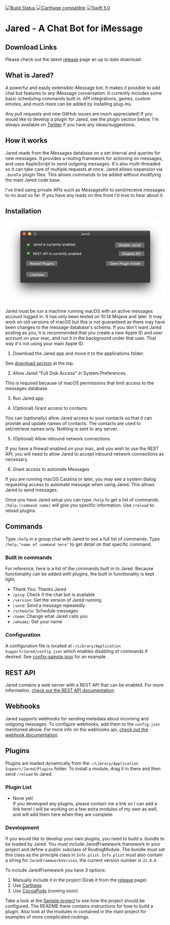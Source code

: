 [![Build Status](https://travis-ci.org/ZekeSnider/Jared.svg?branch=master)](https://travis-ci.org/ZekeSnider/Jared)
[![Carthage compatible](https://img.shields.io/badge/Carthage-compatible-4BC51D.svg?style=flat)](https://github.com/Carthage/Carthage)
[![Swift 5.0](https://img.shields.io/badge/Swift-5.0-orange.svg?style=flat)](https://developer.apple.com/swift/)

<a name='Jared'/>

# Jared - A Chat Bot for iMessage

<a name='Download'/>

## Download Links  
Please check out the latest [release](https://github.com/ZekeSnider/Jared/releases/latest) page an up to date download.

## What is Jared?  
A powerful and easily extensible iMessage bot. It makes it possible to add chat bot features to any iMessage conversation. It currently includes some basic scheduling commands built in. API integrations, games, custom emotes, and much more can be added by installing plug-ins. 

Any pull requests and new GitHub issues are much appreciated! If you would like to develop a plugin for Jared, see the plugin section below. I'm always available on [Twitter](https://twitter.com/zekesnider) if you have any ideas/suggestions.

## How it works  
Jared reads from the Messages database on a set interval and queries for new messages. It provides a routing framework for actioning on messages, and uses AppleScript to send outgoing messages. It's also multi-threaded so it can take care of multiple requests at once. Jared allows expansion via `.bundle` plugin files. This allows commands to be added without modifying the main Jared code base. 

I've tried using private APIs such as MessagesKit to send/receive messages to no avail so far. If you have any leads on this front I'd love to hear about it.

## Installation  
![Jared Main Window](/Documentation/Screenshots/MainWindow.png)

Jared must be run a machine running macOS with an active messages account logged in. It has only been tested on 10.14 Mojave and later. It may work on old versions of macOS but this is not guaranteed as there may have been changes to the message database's schema. If you don't want Jared posting as you, it is recommended that you create a new Apple ID and user account on your mac, and run it in the background under that user. That way it's not using your main Apple ID.

1. Download the Jared app and move it to the applications folder.  

See [download section](#Download) at the top. 

2. Allow Jared "Full Disk Access" in System Preferences.

This is required because of macOS permissions that limit access to the messages database. 

3. Run Jared.app

4. (Optional) Grant access to contacts

You can (optionally) allow Jared access to your contacts so that it can provide and update names of contacts. The contacts are used to set/retrieve names only. Nothing is sent to any server.

5. (Optional) Allow inbound network connections

If you have a firewall enabled on your mac, and you wish to use the REST API, you will need to allow Jared to accept inbound network connections as necessary. 

6. Grant access to automate Messages

If you are running macOS Catalina or later, you may see a system dialog requesting access to automate message when using Jared. This allows Jared to send messages.


Once you have Jared setup you can type `/help` to get a list of commands. `/help,[command name]` will give you specific information. Use `/reload` to reload plugins.

## Commands

Type `/help` in a group chat with Jared to see a full list of commands. Type `/help,"name of command here"` to get detail on that specific command. 

### Built in commands
For reference, here is a list of the commands built in to Jared. Because functionality can be added with plugins, the built in functionality is kept light.

+ Thank You: Thanks Jared
+ `/ping`: Check if the chat bot is available
+ `/version`: Get the version of Jared running
+ `/send`: Send a message repeatedly
+ `/schedule`: Schedule messages
+ `/name`: Change what Jared calls you
+ `/whoami`: Get your name

### Configuration  
A configuration file is located at `~/Library/Application Support/Jared/config.json` which enables disabling of commands if desired. See [config-sample.json](Documentation/config-sample.json) for an example.

## REST API
Jared contains a web server with a REST API that can be enabled. For more information, [check out the REST API documentation](Documentation/restapi.md).

## Webhooks
Jared supports webhooks for sending metadata about incoming and outgoing messages. To configure webhooks, add them to the `config.json` mentioned above. For more info on the webhooks api, [check out the webhook documentation](Documentation/webhooks.md).

## Plugins  
Plugins are loaded dynamically from the `~/Library/Application Support/Jared/Plugins` folder. To install a module, drag it in there and then send `/reload` to Jared. 


### Plugin List  
+ None yet!  
If you developed any plugins, please contact me a link so I can add a link here! I will be working on a few extra modules of my own as well, and will add them here when they are complete.

### Development  
If you would like to develop your own plugins, you need to build a .bundle to be loaded by Jared. You must include JaredFramework.framework in your project and define a public subclass of RoutingModule. The bundle must set this class as the principle class in `Info.plist`. `Info.plist` must also contain a string for `JaredFrameworkVersion`, the current version number is `J2.0.0`.

To include JaredFramework you have 3 options:
1. Manually include it in the project (Grab it from the [release](https://github.com/ZekeSnider/Jared/releases/latest) page)
2. Use [Carthage](https://github.com/Carthage/Carthage)
3. Use [CocoaPods](https://cocoapods.org) (coming soon)

Take a look at the [Sample project](/SampleModule) to see how the project should be configured. The README there contains instructions for how to build a plugin. Also look at the modules in contained in the main project for examples of more complicated routings.  
